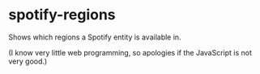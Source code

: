 # spotify-regions
Shows which regions a Spotify entity is available in. 

(I know very little web programming, so apologies if the JavaScript is not very good.)
